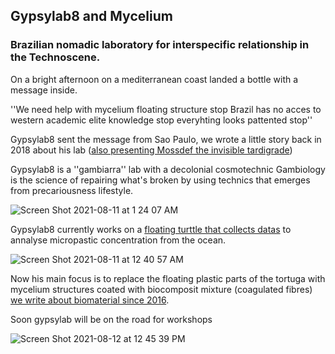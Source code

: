## Gypsylab8 and Mycelium 

### Brazilian nomadic laboratory for interspecific relationship in the Technoscene.

On a bright afternoon on a mediterranean coast landed a bottle with a message inside.


''We need help with mycelium floating structure stop Brazil has no acces to western academic elite knowledge stop everyhting looks pattented stop''


Gypsylab8 sent the message from Sao Paulo, we wrote a little story back in 2018 about his lab ([also presenting Mossdef the invisible tardigrade](https://medium.com/@BHsafari/tardigrade-invazion-inter-plannetary-invazion-and-non-human-studies-gambiologistsession-9616708d223f))

Gypsylab8 is a ''gambiarra'' lab with a decolonial cosmotechnic Gambiology is the science of repairing what's broken by using technics that emerges from precariousness lifestyle. 


![Screen Shot 2021-08-11 at 1 24 07 AM](https://user-images.githubusercontent.com/86488172/128947357-8ffa0040-72ec-40aa-860a-f63dc15079b7.png)


Gypsylab8 currently works on a [floating turttle that collects datas](https://youtu.be/ienOsKmb7cA) to annalyse micropastic concentration from the ocean.


![Screen Shot 2021-08-11 at 12 40 57 AM](https://user-images.githubusercontent.com/86488172/128944131-3eba6413-32d1-4b3f-b81f-066828f72e6b.png)



Now his main focus is to replace the floating plastic parts of the tortuga with mycelium structures coated with biocomposit mixture (coagulated fibres) [we write about biomaterial since 2016](https://medium.com/@BHsafari/biodesign-and-biomaterials-2e676c92a604).

Soon gypsylab will be on the road for workshops

![Screen Shot 2021-08-12 at 12 45 39 PM](https://user-images.githubusercontent.com/86488172/129184465-d3a3660f-2b80-4a39-aff4-689da86ee846.png)









